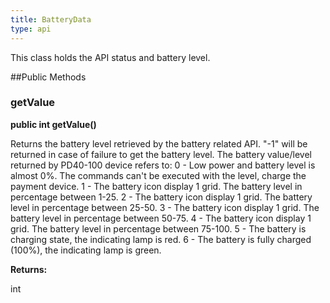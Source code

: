 ```yaml
---
title: BatteryData
type: api
---
```



This class holds the API status and battery level.

##Public Methods

### getValue

**public int getValue()**

Returns the battery level retrieved by the battery related API. 
 "-1" will be returned in case of failure to get the battery level.
 	The battery value/level returned by PD40-100 device refers to:
  0 - Low power and battery level is almost 0%. The commands can't be executed with the level, charge the payment device.
  1 - The battery icon display 1 grid. The battery level in percentage between 1-25.
  2 - The battery icon display 1 grid. The battery level in percentage between 25-50.
  3 - The battery icon display 1 grid. The battery level in percentage between 50-75.
  4 - The battery icon display 1 grid. The battery level in percentage between 75-100.
  5 - The battery is charging state, the indicating lamp is red.
  6 - The battery is fully charged (100%), the indicating lamp is green.

**Returns:**

int

